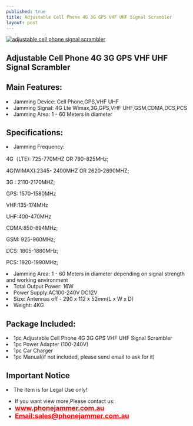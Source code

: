 ```yaml
---
published: true
title: Adjustable Cell Phone 4G 3G GPS VHF UHF Signal Scrambler
layout: post
---
```

<a href="http://www.phonejammer.com.au/adjustable-cell-phone-4g-3g-gps-vhf-uhf-signal-scrambler-p-66.html"><img src="http://www.phonejammer.com.au/images/jammera/au4gjammer150629064_06.jpg"  alt="adjustable cell phone signal scrambler"/></a>

<div class="std"> <h2>Adjustable Cell Phone 4G 3G GPS VHF UHF Signal Scrambler</h2><h2>Main Features:</h2><li>Jamming Device: Cell Phone,GPS,VHF UHF</li><li>Jamming Signal: 4G Lte Wimax,3G,GPS,VHF UHF,GSM,CDMA,DCS,PCS</li><li>Jamming Area: 1 - 60 Meters in diameter</li><h2>Specifications:</h2><li>Jamming Frequency:<p>4G（LTE): 725-770MHZ  OR 790-825MHz;</p><p>4G(WIMAX):2345- 2400MHZ OR 2620-2690MHZ;</p><p>3G : 2110-2170MHZ;</p><p>GPS: 1570-1580MHz</p><p>VHF:135-174MHz</p><p>UHF:400-470MHz</p><p>CDMA:850-894MHz;</p> <p>GSM: 925-960MHz;</p><p>DCS: 1805-1880MHz;</p><p>PCS: 1920-1990MHz;</p></li><li>Jamming Area: 1 - 60 Meters in diameter depending on signal strength and working environment</li><li>Total Output Power: 16W</li><li>Power Supply:AC100-240V  DC12V</li><li>Size: Antennas off - 290 x 112 x 52mm(L x W x D)</li><li>Weight: 4KG</li><h2>Package Included:</h2><li>1pc Adjustable Cell Phone 4G 3G GPS VHF UHF Signal Scrambler</li><li>1pc Power Adapter (100-240V)</li><li>1pc Car Charger</li><li>1pc Manual(if not included, please send email to ask for it)</li><h2>Important Notice</h2><li>The item is for Legal Use only!</li></div>



<div><ul>
<li>If you want view more,Please contact us:</li>
<li><a href="www.phonejammer.com.au"  title="www.phonejammer.com.au" style="font-size:18px; font-weight:bold; color:#F00;">www.phonejammer.com.au</a></li>
<li><a href="Mailto:sales@phonejammer.com.au" style="font-size:18px; font-weight:bold; color:#F00;">Email:sales@phonejammer.com.au</a></li>
</ul></div>
